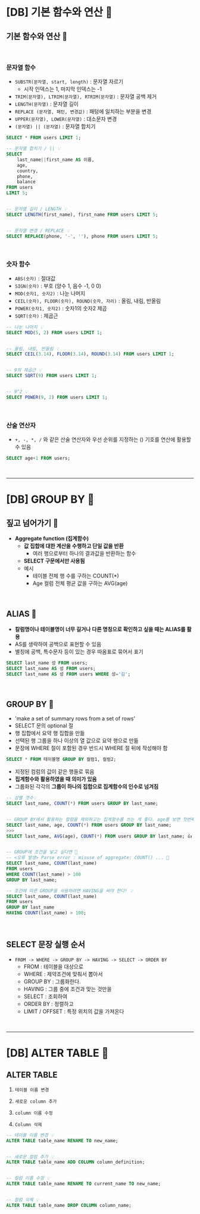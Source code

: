 # [DB] 기본 함수와 연산 📝

## **기본 함수와 연산 💭**

<br />

### **문자열 함수**

- `SUBSTR(문자열, start, length)` : 문자열 자르기
  - 시작 인덱스는 1, 마지막 인덱스는 -1
- `TRIM(문자열), LTRIM(문자열), RTRIM(문자열)` : 문자열 공백 제거
- `LENGTH(문자열)` : 문자열 길이
- `REPLACE (문자열, 패턴, 변경값)` : 패텅에 일치하는 부분을 변경
- `UPPER(문자열), LOWER(문자열)` : 대소문자 변경
- `(문자열) || (문자열)` : 문자열 합치기

```sql
SELECT * FROM users LIMIT 1;

-- 문자열 합치기 / || 💡
SELECT
	last_name||first_name AS 이름,
	age,
	country,
	phone,
	balance
FROM users
LIMIT 5;


-- 문자열 길이 / LENGTH 💡
SELECT LENGTH(first_name), first_name FROM users LIMIT 5;


-- 문자열 변경 / REPLACE 💡
SELECT REPLACE(phone, '-', ''), phone FROM users LIMIT 5;
```

<br />

### **숫자 함수**

- `ABS(숫자)` : 절대값
- `SIGN(숫자)` : 부호 (양수 1, 음수 -1, 0 0)
- `MOD(숫자1, 숫자2)` : 나눈 나머지
- `CEIL(숫자), FLOOR(숫자), ROUND(숫자, 자리)` : 올림, 내림, 반올림
- `POWER(숫자1, 숫자2)` : 숫자1의 숫자2 제곱
- `SQRT(숫자)` : 제곱근

```sql
-- 나눈 나머지 💡
SELECT MOD(5, 2) FROM users LIMIT 1;


-- 올림, 내림, 반올림 💡
SELECT CEIL(3.14), FLOOR(3.14), ROUND(3.14) FROM users LIMIT 1;


-- 9의 제곱근 💡
SELECT SQRT(9) FROM users LIMIT 1;


-- 9^2 💡
SELECT POWER(9, 2) FROM users LIMIT 1;
```

<br />

### **산술 연산자**

- `+, -, *, /` 와 같은 산술 연산자와 우선 순위를 지정하는 () 기호를 연산에 활용할 수 있음

```sql
SELECT age+1 FROM users;
```

<br />

---

# [DB] GROUP BY 📝

## **짚고 넘어가기 💭**

- **Aggregate function (집계함수)**
  - **값 집합에 대한 계산을 수행하고 단일 값을 반환**
    - 여러 행으로부터 하나의 결과값을 반환하는 함수
  - **SELECT 구문에서만 사용됨**
  - 예시
    - 테이블 전체 행 수를 구하는 COUNT(\*)
    - Age 컬럼 전체 평균 값을 구하는 AVG(age)

<br />

## **ALIAS 💭**

- **칼럼명이나 테이블명이 너무 길거나 다른 명칭으로 확인하고 싶을 때는 ALIAS를 활용**
- AS를 생략하여 공백으로 표현할 수 있음
- 별칭에 공백, 특수문자 등이 있는 경우 따옴표로 묶어서 표기

```sql
SELECT last_name 성 FROM users;
SELECT last_name AS 성 FROM users;
SELECT last_name AS 성 FROM users WHERE 성='김';
```

<br />

## **GROUP BY 💭**

- 'make a set of summary rows from a set of rows'
- SELECT 문의 optional 절
- 행 집합에서 요약 행 집합을 만듦
- 선택된 행 그룹을 하나 이상의 열 값으로 요약 행으로 만듦
- 문장에 WHERE 절이 포함된 경우 반드시 WHERE 절 뒤에 작성해야 함

```sql
SELECT * FROM 테이블명 GROUP BY 컬럼1, 컬럼2;
```

- 지정된 컴럼의 값이 같은 행들로 묶음
- **집계함수와 활용하였을 때 의미가 있음**
- 그룹화된 각각의 **그룹이 하나의 집합으로 집계함수의 인수로 넘겨짐**

```sql
-- 성별 갯수💡
SELECT last_name, COUNT(*) FROM users GROUP BY last_name;


-- GROUP BY에서 활용하는 컬럼을 제외하고는 집계함수를 쓰는 게 좋다. age를 보면 첫번째 인자 값만 출력되기 때문에 아무런 의미가 없다! 🚨
SELECT last_name, age, COUNT(*) FROM users GROUP BY last_name;
>>>
SELECT last_name, AVG(age), COUNT(*) FROM users GROUP BY last_name; 👍


-- GROUP에 조건을 넣고 싶다면 💭
-- <오류 발생> Parse error : misuse of aggregate: COUNT() ... 🚨
SELECT last_name, COUNT(last_name)
FROM users
WHERE COUNT(last_name) > 100
GROUP BY last_name;

-- 조건에 따른 GROUP을 사용하려면 HAVING을 써야 한다! 💡
SELECT last_name, COUNT(last_name)
FROM users
GROUP BY last_name
HAVING COUNT(last_name) > 100;
```

<br />

## **SELECT 문장 실행 순서**

- `FROM -> WHERE -> GROUP BY -> HAVING -> SELECT -> ORDER BY`
  - FROM : 테이블을 대상으로
  - WHERE : 제약조건에 맞춰서 뽑아서
  - GROUP BY : 그룹화한다.
  - HAVING : 그룹 중에 조건과 맞는 것만을
  - SELECT : 조회하여
  - ORDER BY : 정렬하고
  - LIMIT / OFFSET : 특정 위치의 값을 가져온다

<br />

---

# [DB] ALTER TABLE 📝

## **ALTER TABLE**

1. `테이블 이름 변경`

2. `새로운 column 추가`

3. `column 이름 수정`

4. `Column 삭제`

```sql
-- 테이블 이름 변경 💡
ALTER TABLE table_name RENAME TO new_name;


-- 새로운 컬럼 추가 💡
ALTER TABLE table_name ADD COLUMN column_definition;


-- 컬럼 이름 수정 💡
ALTER TABLE table_name RENAME TO current_name TO new_name;


-- 컬럼 삭제 💡
ALTER TABLE table_name DROP COLUMN column_name;
```
